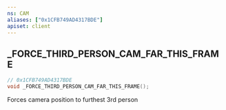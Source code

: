 ```yaml
---
ns: CAM
aliases: ["0x1CFB749AD4317BDE"]
apiset: client
---
```

## _FORCE_THIRD_PERSON_CAM_FAR_THIS_FRAME

```c
// 0x1CFB749AD4317BDE
void _FORCE_THIRD_PERSON_CAM_FAR_THIS_FRAME();
```

Forces camera position to furthest 3rd person




